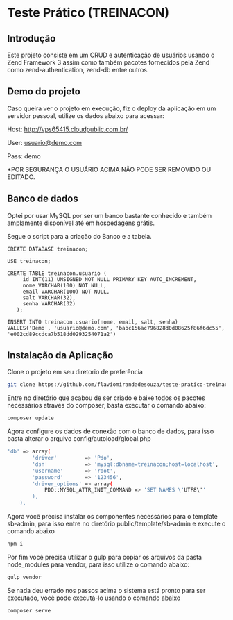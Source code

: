 
# Teste Prático (TREINACON)

## Introdução

Este projeto consiste em um CRUD e autenticação de usuários usando o Zend Framework 3 assim como também pacotes fornecidos pela Zend como zend-authentication, zend-db entre outros.

## Demo do projeto

Caso queira ver o projeto em execução, fiz o deploy da aplicação em um servidor pessoal, utilize os dados abaixo para acessar:

Host: http://vps65415.cloudpublic.com.br/

User: usuario@demo.com

Pass: demo

*POR SEGURANÇA O USUÁRIO ACIMA NÃO PODE SER REMOVIDO OU EDITADO.

## Banco de dados

Optei por usar MySQL por ser um banco bastante conhecido e também amplamente disponível até em hospedagens grátis.

Segue o script para a criação do Banco e a tabela.
```
CREATE DATABASE treinacon;

USE treinacon;

CREATE TABLE treinacon.usuario (
     id INT(11) UNSIGNED NOT NULL PRIMARY KEY AUTO_INCREMENT,
     nome VARCHAR(100) NOT NULL,
     email VARCHAR(100) NOT NULL,
     salt VARCHAR(32),
     senha VARCHAR(32)
   );
   
INSERT INTO treinacon.usuario(nome, email, salt, senha)
VALUES('Demo', 'usuario@demo.com', 'babc156ac796828d0d08625f86f6dc55', 'e002cd89ccdca7b518dd0293254071a2') 
```

## Instalação da Aplicação

Clone o projeto em seu diretorio de preferência

```bash
git clone https://github.com/flaviomirandadesouza/teste-pratico-treinacon.git
```

Entre no diretório que acabou de ser criado e baixe todos os pacotes necessários através do composer, basta executar o comando abaixo:

```bash
composer update
```

Agora configure os dados de conexão com o banco de dados, para isso basta alterar o arquivo config/autoload/global.php 

```bash
'db' => array(
        'driver'         => 'Pdo',
        'dsn'            => 'mysql:dbname=treinacon;host=localhost',
        'username'       => 'root',
        'password'       => '123456',
        'driver_options' => array(
            PDO::MYSQL_ATTR_INIT_COMMAND => 'SET NAMES \'UTF8\''
        ),
    ),
```

Agora você precisa instalar os componentes necessários para o template sb-admin, para isso entre no diretório public/template/sb-admin e execute o comando abaixo

```bash
npm i
```

Por fim você precisa utilizar o gulp para copiar os arquivos da pasta node_modules para vendor, para isso utilize o comando abaixo:

```bash
gulp vendor
```


Se nada deu errado nos passos acima o sistema está pronto para ser executado, você pode executá-lo usando o comando abaixo 

```bash
composer serve
```

